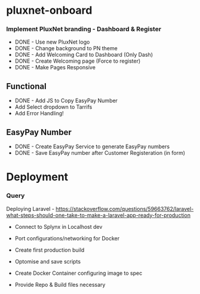 # pluxnet-onboard

### Implement PluxNet branding - Dashboard & Register
- DONE - Use new PluxNet logo
- DONE - Change background to PN theme
- DONE - Add Welcoming Card to Dashboard (Only Dash)
- DONE - Create Welcoming page (Force to register)
- DONE - Make Pages Responsive

## Functional
- DONE - Add JS to Copy EasyPay Number
- Add Select dropdown to Tarrifs
- Add Error Handling!

## EasyPay Number
- DONE - Create EasyPay Service to generate EasyPay numbers 
- DONE - Save EasyPay number after Customer Registeration (in form)


# Deployment

### Query

Deploying Laravel - https://stackoverflow.com/questions/59663762/laravel-what-steps-should-one-take-to-make-a-laravel-app-ready-for-production

- Connect to Splynx in Localhost dev
- Port configurations/networking for Docker

- Create first production build
- Optomise and save scripts

- Create Docker Container configuring image to spec
- Provide Repo & Build files necessary